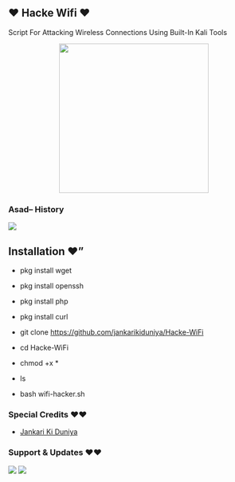 

## ❤️ Hacke Wifi ❤️

Script For Attacking Wireless Connections Using Built-In Kali Tools

<p align="center"><a href="https://t.me/Dr_Asad_Ali"><img src="https://telegra.ph/file/3ea246f9100f19d77dd88.gif" width="300"></a></p>

### Asad– History

<a href="https://www.youtube.com/JankariKiDuniya"><img src="https://img.shields.io/badge/Join-Subscribe%20Support-blue.svg?style=for-the-badge&logo=YouTube"></a>

## Installation ❤️”

- pkg install wget

- pkg install openssh

- pkg install php

- pkg install curl

- git clone https://github.com/jankarikiduniya/Hacke-WiFi

- cd Hacke-WiFi

- chmod +x *

- ls

- bash wifi-hacker.sh

### Special Credits ❤️❤️

- [Jankari Ki Duniya](https://github.com/jankarikiduniya)

### Support & Updates ❤️❤️

<a href="https://t.me/Shayri_Music_Lovers"><img src="https://img.shields.io/badge/Join-Group%20Support-blue.svg?style=for-the-badge&logo=Telegram"></a> <a href="https://t.me/jankarikiduniya"><img src="https://img.shields.io/badge/Join-Updates%20Channel-blue.svg?style=for-the-badge&logo=Telegram"></a>

